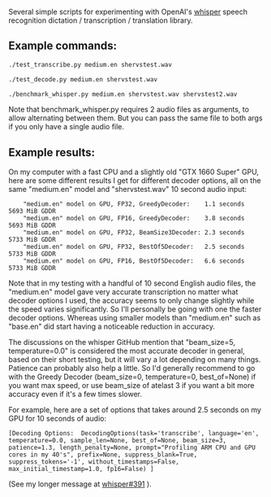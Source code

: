 Several simple scripts for experimenting with OpenAI's [whisper](https://github.com/openai/whisper) speech recognition dictation / transcription / translation library.

## Example commands:

```bash
./test_transcribe.py medium.en shervstest.wav

./test_decode.py medium.en shervstest.wav

./benchmark_whisper.py medium.en shervstest.wav shervstest2.wav
```

Note that benchmark_whisper.py requires 2 audio files as arguments, to allow alternating between them. But you can pass the same file to both args if you only have a single audio file.

## Example results:
On my computer with a fast CPU and a slightly old "GTX 1660 Super" GPU, here are some different results I get for different decoder options, all on the same "medium.en" model and "shervstest.wav" 10 second audio input:
```
    "medium.en" model on GPU, FP32, GreedyDecoder:    1.1 seconds     5693 MiB GDDR
    "medium.en" model on GPU, FP16, GreedyDecoder:    3.8 seconds     5693 MiB GDDR
    "medium.en" model on GPU, FP32, BeamSize3Decoder: 2.3 seconds     5733 MiB GDDR
    "medium.en" model on GPU, FP32, BestOf5Decoder:   2.5 seconds     5733 MiB GDDR
    "medium.en" model on GPU, FP16, BestOf5Decoder:   6.6 seconds     5733 MiB GDDR
```
Note that in my testing with a handful of 10 second English audio files, the "medium.en" model gave very accurate transcription no matter what decoder options I used, the accuracy seems to only change slightly while the speed varies significantly. So I'll personally be going with one the faster decoder options. Whereas using smaller models than "medium.en" such as "base.en" did start having a noticeable reduction in accuracy.

The discussions on the whisper GitHub mention that "beam_size=5, temperature=0.0" is considered the most accurate decoder in general, based on their short testing, but it will vary a lot depending on many things. Patience can probably also help a little. So I'd generally recommend to go with the Greedy Decoder (beam_size=0, temperature=0, best_of=None) if you want max speed, or use beam_size of atelast 3 if you want a bit more accuracy even if it's a few times slower.

For example, here are a set of options that takes around 2.5 seconds on my GPU for 10 seconds of audio:
```
[Decoding Options:  DecodingOptions(task='transcribe', language='en', temperature=0.0, sample_len=None, best_of=None, beam_size=3, patience=1.3, length_penalty=None, prompt="Profiling ARM CPU and GPU cores in my 40's", prefix=None, suppress_blank=True, suppress_tokens='-1', without_timestamps=False, max_initial_timestamp=1.0, fp16=False) ]
```

(See my longer message at [whisper#391](https://github.com/openai/whisper/discussions/391) ).
